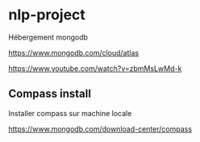 # nlp-project

Hébergement mongodb

https://www.mongodb.com/cloud/atlas

https://www.youtube.com/watch?v=zbmMsLwMd-k


## Compass install

Installer compass sur machine locale

https://www.mongodb.com/download-center/compass

